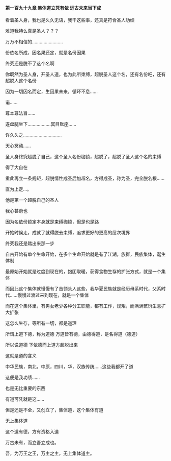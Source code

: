 #### 第一百九十九章 集体道立凭有依 远古未来当下成


看着圣人身，我也是久久无语，我干这些事，还真是符合圣人功绩

难道我特么真是圣人？？？


万万不相信的……………………

份依名所成，因名果还定，就是名份因果

终究还是脱不了这个名啊

你既然为圣人身，开圣人道，也为此所束缚，超脱圣人这个名，还有名份吧，还有超脱人这个名份

因为一切因名而定，生因果未来，循环不息……

诺……

尊本尊法旨……

遂盘腿坐下………………冥目默座……

许久久之…………………………

天心冥动……

圣人身终究超脱了自己，这个圣人名份枷锁，超脱了，超脱了圣人这个名的束缚

得了大自在

重此再立一条规矩，超脱情性成圣后加超名，方得成圣，称为圣，完全脱名根……

直为上定…。


他是第一个超脱自己的圣人

我心甚蔚也

因为名依份锁定本身就是束缚枷锁，但是也是路

开始时候走，成就了就得脱去束缚，追求更好的更高的层次境界

终究我还是踏出来那一步

自古开始有单个生命开始，在多个生命开始就是有了江湖，族群，民族集体，诞生体制

最原始开始就是过度到现在的，抱团取暖，获得食物生存的扩张方式，就是一个集体


而因此这个集体就慢慢有了首领头人这些，我华夏民族就是经历母系时代，父系时代……慢慢过渡过来到现在，就是一个集体

而在这个集体里，有男女老少各种分工职能，都有工作，规矩，而满满繁衍生息扩大扩张

这怎么生存，等所有一切，都是道理

所谓上道下德，称为道德
万道皆有德，由德得道，是名得道（德道）

所以说道德
下依德而上道方超脱出来

这就是道的含义

中华民族，南北，中原，四川，华，汉族传统……这些我都开了道

这便是我功绩……

也是无比重要的东西

有道可凭就是这……


但是还是不全，又创立了，集体道，这个集体有道

无上集体道

这个道有德，方有资格入道

万古未有，而立吾立成也。

吾，为万王之王，万主之主，无上集体道主。


